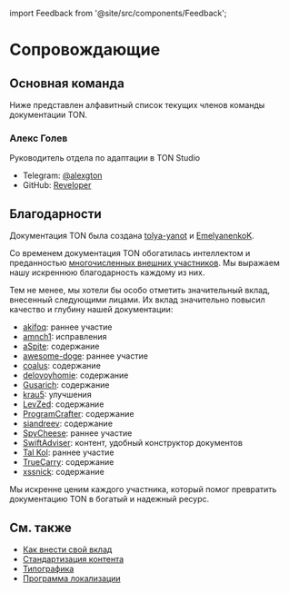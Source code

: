import Feedback from '@site/src/components/Feedback';

# Сопровождающие

## Основная команда

Ниже представлен алфавитный список текущих членов команды документации TON.

### Алекс Голев

Руководитель отдела по адаптации в TON Studio

- Telegram: [@alexgton](https://t.me/alexgton)
- GitHub: [Reveloper](https://github.com/Reveloper)

## Благодарности

Документация TON была создана [tolya-yanot](https://github.com/tolya-yanot) и [EmelyanenkoK](https://github.com/EmelyanenkoK).

Со временем документация TON обогатилась интеллектом и преданностью [многочисленных внешних участников](https://github.com/ton-community/ton-docs/graphs/contributors). Мы выражаем нашу искреннюю благодарность каждому из них.

Тем не менее, мы хотели бы особо отметить значительный вклад, внесенный следующими лицами. Их вклад значительно повысил качество и глубину нашей документации:

- [akifoq](https://github.com/akifoq): раннее участие
- [amnch1](https://github.com/amnch1): исправления
- [aSpite](https://github.com/aSpite): содержание
- [awesome-doge](https://github.com/awesome-doge): раннее участие
- [coalus](https://github.com/coalus): содержание
- [delovoyhomie](https://github.com/delovoyhomie): содержание
- [Gusarich](https://github.com/Gusarich): содержание
- [krau5](https://github.com/krau5): улучшения
- [LevZed](https://github.com/LevZed): содержание
- [ProgramCrafter](https://github.com/ProgramCrafter): содержание
- [siandreev](https://github.com/siandreev): содержание
- [SpyCheese](https://github.com/SpyCheese): раннее участие
- [SwiftAdviser](https://github.com/SwiftAdviser): контент, удобный конструктор документов
- [Tal Kol](https://github.com/talkol): раннее участие
- [TrueCarry](https://github.com/TrueCarry): содержание
- [xssnick](https://github.com/xssnick): содержание

Мы искренне ценим каждого участника, который помог превратить документацию TON в богатый и надежный ресурс.

## См. также

- [Как внести свой вклад](/v3/contribute/)
- [Стандартизация контента](/v3/contribute/content-standardization/)
- [Типографика](/v3/contribute/typography/)
- [Программа локализации](/v3/contribute/localization-program/overview/)

<Feedback />

